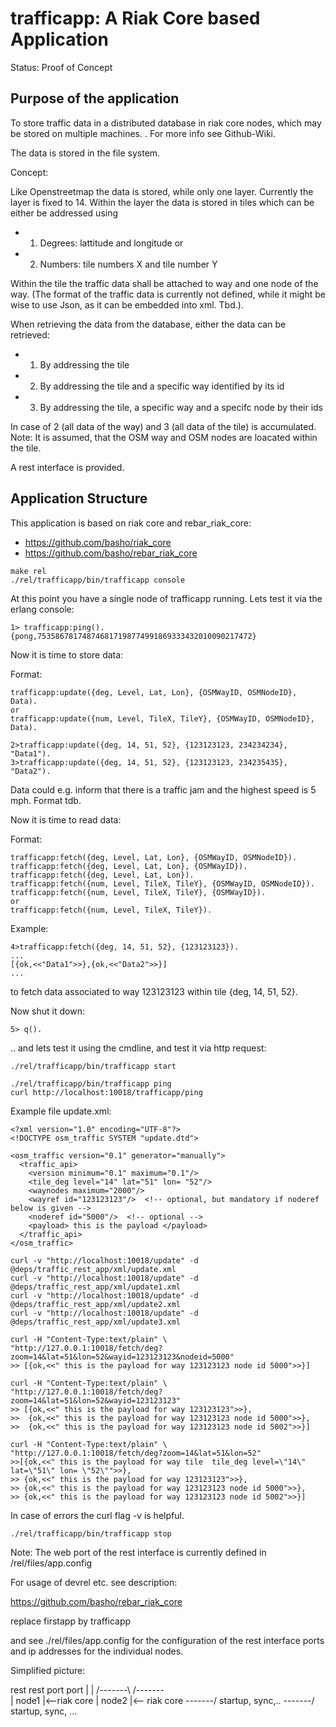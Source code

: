 trafficapp: A Riak Core based Application
======================================

Status: Proof of Concept

Purpose of the application
--------------------------

To store traffic data in a distributed database in riak core nodes, which may 
be stored on multiple machines.
. 
For more info see Github-Wiki.

The data is stored in the file system.

Concept:

Like Openstreetmap the data is stored, while only one layer. Currently the 
layer is fixed to 14. Within the layer the data is stored in tiles which can 
be either be addressed using
* 1. Degrees: lattitude and longitude or
* 2. Numbers: tile numbers X and tile number Y

Within the tile the traffic data shall be attached to way and one node of the 
way. (The format of the traffic data is currently not defined, while it might be 
wise to use Json, as it can be embedded into xml. Tbd.).

When retrieving the data from the database, either the data can be retrieved:
* 1. By addressing the tile
* 2. By addressing the tile and a specific way identified by its id
* 3. By addressing the tile, a specific way and a specifc node by their ids

In case of 2 (all data of the way) and 3 (all data of the tile) is accumulated. 
Note: 
It is assumed, that the OSM way and OSM nodes are loacated within the tile. 


A rest interface is provided.

Application Structure
---------------------

This application is based on riak core and rebar_riak_core: 


* https://github.com/basho/riak_core
* https://github.com/basho/rebar_riak_core

```
make rel
./rel/trafficapp/bin/trafficapp console
```

At this point you have a single node of trafficapp running. Lets test it via the erlang console:

```
1> trafficapp:ping().
{pong,753586781748746817198774991869333432010090217472}
```

Now it is time to store data:

Format:
```
trafficapp:update({deg, Level, Lat, Lon}, {OSMWayID, OSMNodeID}, Data).
or 
trafficapp:update({num, Level, TileX, TileY}, {OSMWayID, OSMNodeID}, Data).
```

```
2>trafficapp:update({deg, 14, 51, 52}, {123123123, 234234234}, "Data1").
3>trafficapp:update({deg, 14, 51, 52}, {123123123, 234235435}, "Data2").
```
Data could e.g. inform that there is a traffic jam and the highest speed is 5 mph.
Format tdb.

Now it is time to read data:

Format:
```
trafficapp:fetch({deg, Level, Lat, Lon}, {OSMWayID, OSMNodeID}).
trafficapp:fetch({deg, Level, Lat, Lon}, {OSMWayID}).
trafficapp:fetch({deg, Level, Lat, Lon}).
trafficapp:fetch({num, Level, TileX, TileY}, {OSMWayID, OSMNodeID}).
trafficapp:fetch({num, Level, TileX, TileY}, {OSMWayID}).
or
trafficapp:fetch({num, Level, TileX, TileY}).
```

Example:
```
4>trafficapp:fetch({deg, 14, 51, 52}, {123123123}).
...
[{ok,<<"Data1">>},{ok,<<"Data2">>}]
...
```

to fetch data associated to way 123123123 within tile {deg, 14, 51, 52}.

Now shut it down:

```
5> q().
```
.. and lets test it using the cmdline, and test it via http request:
```
./rel/trafficapp/bin/trafficapp start

./rel/trafficapp/bin/trafficapp ping
curl http://localhost:10018/trafficapp/ping
```

Example file update.xml:
```
<?xml version="1.0" encoding="UTF-8"?>
<!DOCTYPE osm_traffic SYSTEM "update.dtd">

<osm_traffic version="0.1" generator="manually">
  <traffic_api>
    <version minimum="0.1" maximum="0.1"/>
    <tile_deg level="14" lat="51" lon= "52"/>
    <waynodes maximum="2000"/>
    <wayref id="123123123"/>  <!-- optional, but mandatory if noderef below is given -->
    <noderef id="5000"/>  <!-- optional -->
    <payload> this is the payload </payload>
  </traffic_api>
</osm_traffic>
```

```
curl -v "http://localhost:10018/update" -d @deps/traffic_rest_app/xml/update.xml
curl -v "http://localhost:10018/update" -d @deps/traffic_rest_app/xml/update1.xml
curl -v "http://localhost:10018/update" -d @deps/traffic_rest_app/xml/update2.xml
curl -v "http://localhost:10018/update" -d @deps/traffic_rest_app/xml/update3.xml

curl -H "Content-Type:text/plain" \
"http://127.0.0.1:10018/fetch/deg?zoom=14&lat=51&lon=52&wayid=123123123&nodeid=5000"
>> [{ok,<<" this is the payload for way 123123123 node id 5000">>}]

curl -H "Content-Type:text/plain" \
"http://127.0.0.1:10018/fetch/deg?zoom=14&lat=51&lon=52&wayid=123123123"
>> [{ok,<<" this is the payload for way 123123123">>},
>>  {ok,<<" this is the payload for way 123123123 node id 5000">>},
>>  {ok,<<" this is the payload for way 123123123 node id 5002">>}]

curl -H "Content-Type:text/plain" \
"http://127.0.0.1:10018/fetch/deg?zoom=14&lat=51&lon=52"
>>[{ok,<<" this is the payload for way tile  tile_deg level=\"14\" lat=\"51\" lon= \"52\"">>},
>> {ok,<<" this is the payload for way 123123123">>},
>> {ok,<<" this is the payload for way 123123123 node id 5000">>},
>> {ok,<<" this is the payload for way 123123123 node id 5002">>}]
```

In case of errors the curl flag -v is helpful.

```
./rel/trafficapp/bin/trafficapp stop
```
Note: 
The web port of the rest interface is currently defined in /rel/files/app.config

For usage of devrel etc. see description:

https://github.com/basho/rebar_riak_core

replace firstapp by trafficapp

and see ./rel/files/app.config for the configuration of the rest interface ports
and ip addresses for the individual nodes.

Simplified picture:

   rest                         rest 
   port                         port
    |                            |
/-------\                    /-------\
| node1 |<--riak core        | node2 |<-- riak core
\-------/   startup, sync,.. \-------/    startup, sync, ...


